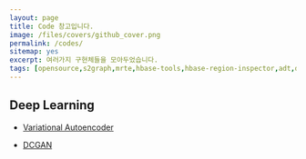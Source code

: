 ```yaml
---
layout: page
title: Code 창고입니다.
image: /files/covers/github_cover.png
permalink: /codes/
sitemap: yes
excerpt: 여러가지 구현체들을 모아두었습니다.
tags: [opensource,s2graph,mrte,hbase-tools,hbase-region-inspector,adt,daum-editor]
---
```

<a id="forkme" href="https://github.com/kionkim"></a>

## Deep Learning

* [Variational Autoencoder](http://210.121.159.217:9090/kionkim/kyungbpook-lecture/blob/master/notebooks/VAE_using_MLP.ipynb)

* [DCGAN](http://210.121.159.217:9090/kionkim/stat-analysis/blob/master/GAN/notebooks/DCGAN.ipynb)
